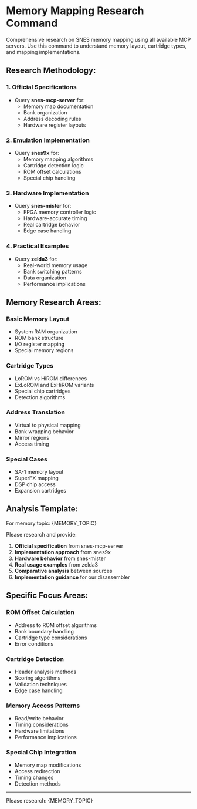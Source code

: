 # Memory Mapping Research Command

Comprehensive research on SNES memory mapping using all available MCP servers. Use this command to understand memory layout, cartridge types, and mapping implementations.

## Research Methodology:

### 1. Official Specifications
- Query **snes-mcp-server** for:
  - Memory map documentation
  - Bank organization
  - Address decoding rules
  - Hardware register layouts

### 2. Emulation Implementation
- Query **snes9x** for:
  - Memory mapping algorithms
  - Cartridge detection logic
  - ROM offset calculations
  - Special chip handling

### 3. Hardware Implementation
- Query **snes-mister** for:
  - FPGA memory controller logic
  - Hardware-accurate timing
  - Real cartridge behavior
  - Edge case handling

### 4. Practical Examples
- Query **zelda3** for:
  - Real-world memory usage
  - Bank switching patterns
  - Data organization
  - Performance implications

## Memory Research Areas:

### Basic Memory Layout
- System RAM organization
- ROM bank structure
- I/O register mapping
- Special memory regions

### Cartridge Types
- LoROM vs HiROM differences
- ExLoROM and ExHiROM variants
- Special chip cartridges
- Detection algorithms

### Address Translation
- Virtual to physical mapping
- Bank wrapping behavior
- Mirror regions
- Access timing

### Special Cases
- SA-1 memory layout
- SuperFX mapping
- DSP chip access
- Expansion cartridges

## Analysis Template:

For memory topic: {MEMORY_TOPIC}

Please research and provide:

1. **Official specification** from snes-mcp-server
2. **Implementation approach** from snes9x
3. **Hardware behavior** from snes-mister
4. **Real usage examples** from zelda3
5. **Comparative analysis** between sources
6. **Implementation guidance** for our disassembler

## Specific Focus Areas:

### ROM Offset Calculation
- Address to ROM offset algorithms
- Bank boundary handling
- Cartridge type considerations
- Error conditions

### Cartridge Detection
- Header analysis methods
- Scoring algorithms
- Validation techniques
- Edge case handling

### Memory Access Patterns
- Read/write behavior
- Timing considerations
- Hardware limitations
- Performance implications

### Special Chip Integration
- Memory map modifications
- Access redirection
- Timing changes
- Detection methods

---

Please research: {MEMORY_TOPIC}